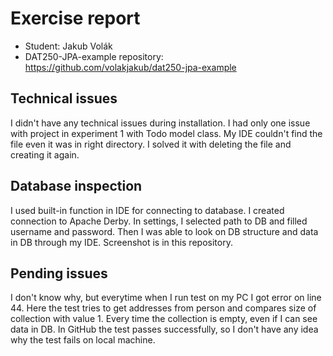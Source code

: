 # Exercise report
- Student: Jakub Volák
- DAT250-JPA-example repository: https://github.com/volakjakub/dat250-jpa-example

## Technical issues

I didn't have any technical issues during installation. I had only one issue with project in experiment 1 with Todo model class. My IDE couldn't find the file even it was in right directory. I solved it with deleting the file and creating it again.

## Database inspection

I used built-in function in IDE for connecting to database. I created connection to Apache Derby. In settings, I selected path to DB and filled username and password. Then I was able to look on DB structure and data in DB through my IDE. Screenshot is in this repository.

## Pending issues

I don't know why, but everytime when I run test on my PC I got error on line 44. Here the test tries to get addresses from person and compares size of collection with value 1. Every time the collection is empty, even if I can see data in DB. In GitHub the test passes successfully, so I don't have any idea why the test fails on local machine.
